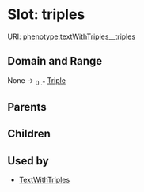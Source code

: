 
# Slot: triples




URI: [phenotype:textWithTriples__triples](http://w3id.org/ontogpt/phenotype/textWithTriples__triples)


## Domain and Range

None &#8594;  <sub>0..\*</sub> [Triple](Triple.md)

## Parents


## Children


## Used by

 * [TextWithTriples](TextWithTriples.md)

